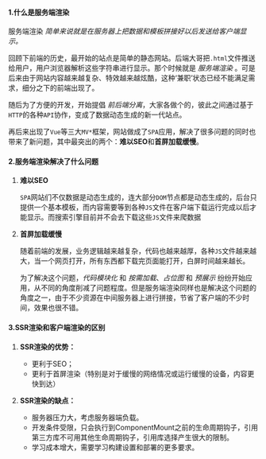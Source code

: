 #### 1.什么是服务端渲染

服务端渲染 *简单来说就是在服务器上把数据和模板拼接好以后发送给客户端显示。*

回顾下前端的历史，最开始的站点是简单的静态网站。后端大哥把`.html`文件推送给用户，用户浏览器解析这些字符串进行显示。那个时候就是 *服务端渲染* 。可是后来由于网站内容越来越复杂、特效越来越炫酷，这种‘兼职’状态已经不能满足需求，细分之下的前端出现了。

随后为了方便的开发，开始提倡 *前后端分离*，大家各做个的，彼此之间通过基于`HTTP`的各种`API`协作，变成了数据动态生成的新一代站点。

再后来出现了`Vue`等三大`MV*`框架，网站做成了`SPA`应用，解决了很多问题的同时也带来了新问题，其中最突出的两个：**难以SEO**和**首屏加载缓慢**。



#### 2.服务端渲染解决了什么问题

1. **难以SEO**

   ​	`SPA`网站们不仅数据是动态生成的，连大部分`DOM`节点都是动态生成的，后台只提供一个基本模板，而内容需要等到各种`JS`文件在客户端下载运行完成以后才能显示。而搜索引擎目前并不会去下载这些`JS`文件来爬数据

2. **首屏加载缓慢**

   ​	随着前端的发展，业务逻辑越来越复杂，代码也越来越厚，各种`JS`文件越来越大，当一个网页打开，所有东西都下载完页面能打开，白屏时间越来越长。

   为了解决这个问题，*代码模块化* 和 *按需加载*、*占位图* 和 *预展示* 纷纷开始应用，从不同的角度削减了问题程度。但是服务端渲染同样也是解决这个问题的角度之一，由于不少资源在中间服务器上进行拼接，节省了客户端的不少时间，效果也很不错。



#### 3.**SSR渲染和客户端渲染的区别**

1. **SSR渲染的优势：**
   - 更利于SEO；
   - 更利于首屏渲染（特别是对于缓慢的网络情况或运行缓慢的设备，内容更快到达）

2. **SSR渲染的缺点：**
   - 服务器压力大，考虑服务器端负载。
   - 开发条件受限，只会执行到ComponentMount之前的生命周期钩子，引用第三方库不可用其他生命周期钩子，引用库选择产生很大的限制。
   - 学习成本增大，需要学习构建设置和部署的更多要求。
     